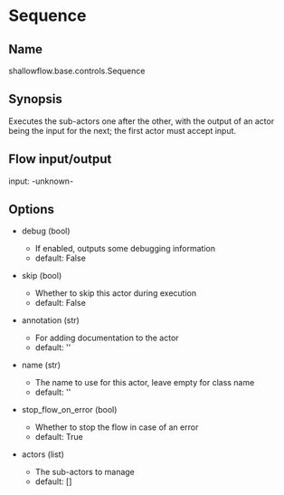# Sequence

## Name
shallowflow.base.controls.Sequence

## Synopsis
Executes the sub-actors one after the other, with the output of an actor being the input for the next; the first actor must accept input.

## Flow input/output
input: -unknown-

## Options
* debug (bool)

  * If enabled, outputs some debugging information
  * default: False

* skip (bool)

  * Whether to skip this actor during execution
  * default: False

* annotation (str)

  * For adding documentation to the actor
  * default: ''

* name (str)

  * The name to use for this actor, leave empty for class name
  * default: ''

* stop_flow_on_error (bool)

  * Whether to stop the flow in case of an error
  * default: True

* actors (list)

  * The sub-actors to manage
  * default: []

